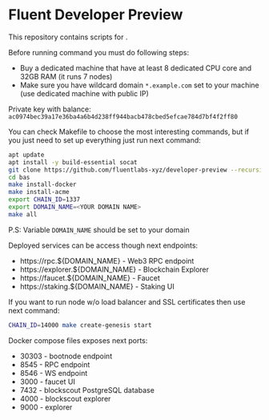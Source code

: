 Fluent Developer Preview
========================

This repository contains scripts for .

Before running command you must do following steps:
- Buy a dedicated machine that have at least 8 dedicated CPU core and 32GB RAM (it runs 7 nodes)
- Make sure you have wildcard domain `*.example.com` set to your machine (use dedicated machine with public IP)

Private key with balance: `ac0974bec39a17e36ba4a6b4d238ff944bacb478cbed5efcae784d7bf4f2ff80`

You can check Makefile to choose the most interesting commands, but if you just need to set up everything just run next command:

```bash
apt update
apt install -y build-essential socat
git clone https://github.com/fluentlabs-xyz/developer-preview --recursive
cd bas
make install-docker
make install-acme
export CHAIN_ID=1337
export DOMAIN_NAME=<YOUR DOMAIN NAME>
make all
```

P.S: Variable `DOMAIN_NAME` should be set to your domain

Deployed services can be access though next endpoints:
- https://rpc.${DOMAIN_NAME} - Web3 RPC endpoint
- https://explorer.${DOMAIN_NAME} - Blockchain Explorer
- https://faucet.${DOMAIN_NAME} - Faucet
- https://staking.${DOMAIN_NAME} - Staking UI

If you want to run node w/o load balancer and SSL certificates then use next command:
```bash
CHAIN_ID=14000 make create-genesis start
```

Docker compose files exposes next ports:
- 30303 - bootnode endpoint
- 8545 - RPC endpoint
- 8546 - WS endpoint
- 3000 - faucet UI
- 7432 - blockscout PostgreSQL database
- 4000 - blockscout explorer
- 9000 - explorer